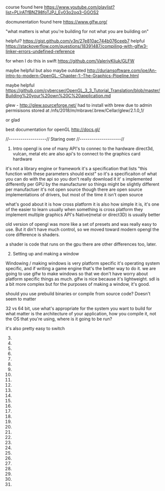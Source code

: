 course found here https://www.youtube.com/playlist?list=PLlrATfBNZ98foTJPJ_Ev03o2oq3-GGOS2

docmunentation found here https://www.glfw.org/

"what matters is what you're building for not what you are building on"

helpful? https://gist.github.com/v3n/27e810ac744b076ceeb7
helpful https://stackoverflow.com/questions/18391487/compiling-with-glfw3-linker-errors-undefined-reference

for when I do this in swift
https://github.com/ValeriyKliuk/GLFW

maybe helpful but also maybe outdated
http://duriansoftware.com/joe/An-intro-to-modern-OpenGL.-Chapter-1:-The-Graphics-Pipeline.html

maybe helpful
https://github.com/cybercser/OpenGL_3_3_Tutorial_Translation/blob/master/Building%20your%20own%20C%20application.md

glew - http://glew.sourceforge.net/
had to install with brew due to admin permisisons stored at /nfs/2018/m/mbrave/.brew/Cellar/glew/2.1.0_1/

or glad

best documentation for openGL
http://docs.gl/



//-------------------// Staring over //---------------------//

01. Intro
opengl is one of many API's to connec to the hardware
direct3d, vulcan, metal etc are also api's to connect to the graphics card hardware

it's not a library engine or framework
it's a specification that lists "this function with these parameters should exist"
so it's a specificaiton of what you can do with the api
so you don't really download it
it' s implemented differently per GPU by the manufacturer
so things might be slightly different per manufactuer
it's not open source
though there are open source implementations of drivers, but most of the time it  isn't open source

what's good about it is how cross platform it is
also how simple it is, it's one of the easier to learn
usually when something is cross platform they implement multiple graphics API's
Native(metal or direct3D) is usually better

old version of opengl was more like a set of presets and was really easy to use. But it din't have much control, so we moved toward modern opengl
the core difference is shaders. 

a shader is code that runs on the gpu
there are other differences too, later.

02. Setting up and making a window

Windowing / making windows is very platform specific
it's operating system specific, and if writing a game engine that's the better way to do it. 
we are going to use glfw to make windows so that we don't have worry about platform specific things as much.
glfw is nice because it's lightweight.
sdl is a bit more complex
but for the purposes of making a window, it's good.

should you use prebuild binaries or compile from source code?
Doesn't seem to matter

32 vs 64 bit, use what's appropriate for the system you want to build for
what matter is the architecture of your application, how you compile it, not the OS that you're using, where is it going to be run?

it's also pretty easy to switch



03. 

04. 

05. 

06. 

07. 

08. 

09. 

10. 

11. 

12. 

13. 

14. 

15. 

16. 

17. 

18. 

19. 

20. 

21. 

22. 

23. 

24. 

25. 

26. 

27. 

28. 

29. 

30. 

31. 